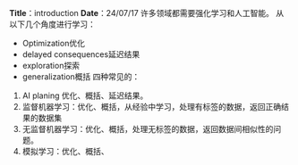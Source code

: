 **Title**：introduction
**Date**：24/07/17
许多领域都需要强化学习和人工智能。
从以下几个角度进行学习：
- Optimization优化
- delayed consequences延迟结果
- exploration探索
- generalization概括
四种常见的：
1. AI planing 优化、概括、延迟结果。
2. 监督机器学习：优化、概括，从经验中学习，处理有标签的数据，返回正确结果的数据集
3. 无监督机器学习：优化、概括，处理无标签的数据，返回数据间相似性的问题。
4. 模拟学习：优化、概括、